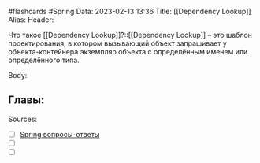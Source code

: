 #flashcards #Spring 
Data: 2023-02-13 13:36
Title: [[Dependency Lookup]]
Alias:
Header:

Что такое [[Dependency Lookup]]?::[[Dependency Lookup]] – это шаблон проектирования, в котором вызывающий объект запрашивает у объекта-контейнера экземпляр объекта с определённым именем или определённого типа.
<!--SR:!2023-03-12,1,130-->



Body:






Главы:
-


Sources:
- [ ] [Spring вопросы-ответы](https://docs.google.com/document/d/1eFbKDhPfud_Kj07jHhj-OmZuEfHYWe4HaLUW4pRkZ9U/edit#heading=h.26f0p2oxn1f9)
- [ ] []()
- [ ] []()
